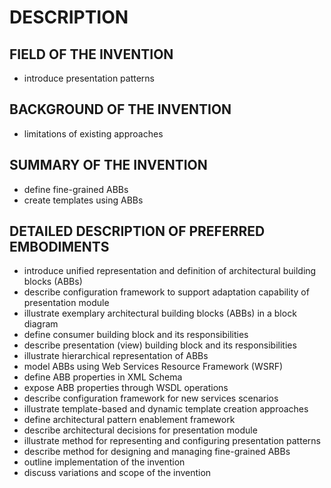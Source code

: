 # DESCRIPTION

## FIELD OF THE INVENTION

- introduce presentation patterns

## BACKGROUND OF THE INVENTION

- limitations of existing approaches

## SUMMARY OF THE INVENTION

- define fine-grained ABBs
- create templates using ABBs

## DETAILED DESCRIPTION OF PREFERRED EMBODIMENTS

- introduce unified representation and definition of architectural building blocks (ABBs)
- describe configuration framework to support adaptation capability of presentation module
- illustrate exemplary architectural building blocks (ABBs) in a block diagram
- define consumer building block and its responsibilities
- describe presentation (view) building block and its responsibilities
- illustrate hierarchical representation of ABBs
- model ABBs using Web Services Resource Framework (WSRF)
- define ABB properties in XML Schema
- expose ABB properties through WSDL operations
- describe configuration framework for new services scenarios
- illustrate template-based and dynamic template creation approaches
- define architectural pattern enablement framework
- describe architectural decisions for presentation module
- illustrate method for representing and configuring presentation patterns
- describe method for designing and managing fine-grained ABBs
- outline implementation of the invention
- discuss variations and scope of the invention

